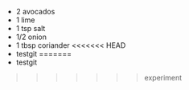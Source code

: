 * 2 avocados
* 1 lime
* 1 tsp salt
* 1/2 onion
* 1 tbsp coriander
<<<<<<< HEAD
* testgit
=======
* testgit
>>>>>>> experiment
